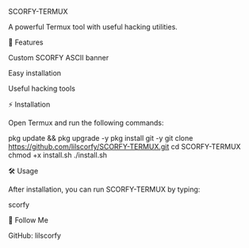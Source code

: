 SCORFY-TERMUX

A powerful Termux tool with useful hacking utilities.

📌 Features

Custom SCORFY ASCII banner

Easy installation

Useful hacking tools


⚡ Installation

Open Termux and run the following commands:

pkg update && pkg upgrade -y
pkg install git -y
git clone https://github.com/lilscorfy/SCORFY-TERMUX.git
cd SCORFY-TERMUX
chmod +x install.sh
./install.sh

🛠️ Usage

After installation, you can run SCORFY-TERMUX by typing:

scorfy

🚀 Follow Me

GitHub: lilscorfy



